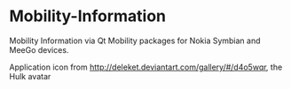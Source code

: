 Mobility-Information
====================

Mobility Information via Qt Mobility packages for Nokia Symbian and MeeGo devices. 


Application icon from http://deleket.deviantart.com/gallery/#/d4o5wqr, the Hulk avatar
